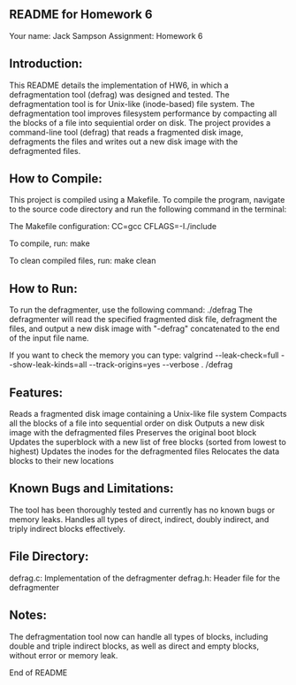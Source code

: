 README for Homework 6
----------------------

Your name: Jack Sampson
Assignment: Homework 6

Introduction:
-------------
This README details the implementation of HW6, in which a defragmentation tool (defrag) was designed and tested. The defragmentation tool is for Unix-like (inode-based) file system. The defragmentation tool improves filesystem performance by compacting all the blocks of a file into sequiential order on disk. The project provides a command-line tool (defrag) that reads a fragmented disk image, defragments the files and writes out a new disk image with the defragmented files.

How to Compile:
---------------
This project is compiled using a Makefile. To compile the program, navigate to the source code directory and run the following command in the terminal:

The Makefile configuration:
CC=gcc
CFLAGS=-I./include

To compile, run:
make

To clean compiled files, run:
make clean

How to Run:
-----------
To run the defragmenter, use the following command:
./defrag <path to fragmented disk file>
The defragmenter will read the specified fragmented disk file, defragment the files, and output a new disk image with "-defrag" concatenated to the end of the input file name.

If you want to check the memory you can type:
valgrind --leak-check=full --show-leak-kinds=all --track-origins=yes --verbose . /defrag <path to fragmented disk file>

Features:
---------
Reads a fragmented disk image containing a Unix-like file system
Compacts all the blocks of a file into sequential order on disk
Outputs a new disk image with the defragmented files
Preserves the original boot block
Updates the superblock with a new list of free blocks (sorted from lowest to highest)
Updates the inodes for the defragmented files
Relocates the data blocks to their new locations

Known Bugs and Limitations:
---------------------------
The tool has been thoroughly tested and currently has no known bugs or memory leaks.
Handles all types of direct, indirect, doubly indirect, and triply indirect blocks effectively.

File Directory:
---------------
defrag.c: Implementation of the defragmenter
defrag.h: Header file for the defragmenter

Notes:
------
The defragmentation tool now can handle all types of blocks, including double and triple indirect blocks, as well as direct and empty blocks, without error or memory leak.

End of README
